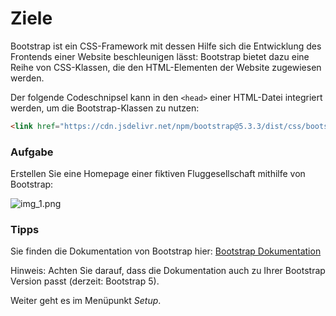 # Ziele

Bootstrap ist ein CSS-Framework mit dessen Hilfe sich die Entwicklung des Frontends einer Website beschleunigen lässt: Bootstrap bietet dazu eine Reihe von CSS-Klassen, die den HTML-Elementen der Website zugewiesen werden.

Der folgende Codeschnipsel kann in den `<head>` einer HTML-Datei integriert werden, um die Bootstrap-Klassen zu nutzen:

```html
<link href="https://cdn.jsdelivr.net/npm/bootstrap@5.3.3/dist/css/bootstrap.min.css" rel="stylesheet" integrity="sha384-QWTKZyjpPEjISv5WaRU9OFeRpok6YctnYmDr5pNlyT2bRjXh0JMhjY6hW+ALEwIH" crossorigin="anonymous">
```

### Aufgabe
Erstellen Sie eine Homepage einer fiktiven Fluggesellschaft mithilfe von Bootstrap:

![img_1.png](img/airline.png)

### Tipps

Sie finden die Dokumentation von Bootstrap hier:
[Bootstrap Dokumentation](https://getbootstrap.com/docs/5.3/getting-started/introduction/)

Hinweis: Achten Sie darauf, dass die Dokumentation auch zu Ihrer Bootstrap Version passt (derzeit: Bootstrap 5).

Weiter geht es im Menüpunkt *Setup*.
